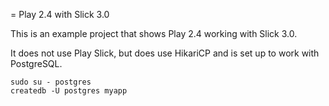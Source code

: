 = Play 2.4 with Slick 3.0

This is an example project that shows Play 2.4 working with Slick 3.0.

It does not use Play Slick, but does use HikariCP and is set up to work with PostgreSQL.


```
sudo su - postgres
createdb -U postgres myapp
```